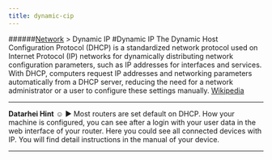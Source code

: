 ```yaml
---
title: dynamic-cip
---
```

######[Network](../wiki/network-technology.html) > Dynamic IP
#Dynamic IP
The Dynamic Host Configuration Protocol (DHCP) is a standardized network protocol used on Internet Protocol (IP) networks for dynamically distributing network configuration parameters, such as IP addresses for interfaces and services. With DHCP, computers request IP addresses and networking parameters automatically from a DHCP server, reducing the need for a network administrator or a user to configure these settings manually. <a href="https://en.wikipedia.org/wiki/Dynamic_Host_Configuration_Protocol" target="_blank">Wikipedia</a> 

---  
**Datarhei Hint** ☺ ► Most routers are set default on DHCP. How your machine is configured, you can see after a login with your user data in the web interface of your router. Here you could see all connected devices with IP. You will find detail instructions in the manual of your device.

---